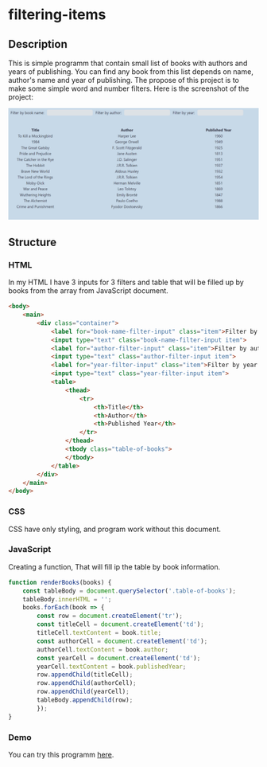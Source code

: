 # filtering-items

## Description
This is simple programm that contain small list of books with authors and years of publishing. You can find any book from this list depends on name, author's name and year of publishing. The propose of this project is to make some simple word and number filters. Here is the screenshot of the project: 

<div align="center">
    
![](Screenshot_1.png)

</div>

## Structure
### HTML
In my HTML I have 3 inputs for 3 filters and table that will be filled up by books from the array from JavaScript document.
```html
<body>
    <main>
        <div class="container">
            <label for="book-name-filter-input" class="item">Filter by book name:</label>
            <input type="text" class="book-name-filter-input item">
            <label for="author-filter-input" class="item">Filter by author:</label>
            <input type="text" class="author-filter-input item">
            <label for="year-filter-input" class="item">Filter by year:</label>
            <input type="text" class="year-filter-input item">
            <table>
                <thead>
                    <tr>
                        <th>Title</th>
                        <th>Author</th>
                        <th>Published Year</th>
                    </tr>
                </thead>
                <tbody class="table-of-books">
                </tbody>
            </table>
        </div>
    </main>
</body>
```

### CSS
CSS have only styling, and program work without this document.

### JavaScript
Creating a function, That will fill ip the table by book information.
```JavaScript
function renderBooks(books) {
    const tableBody = document.querySelector('.table-of-books');
    tableBody.innerHTML = '';
    books.forEach(book => {
        const row = document.createElement('tr');
        const titleCell = document.createElement('td');
        titleCell.textContent = book.title;
        const authorCell = document.createElement('td');
        authorCell.textContent = book.author;
        const yearCell = document.createElement('td');
        yearCell.textContent = book.publishedYear;
        row.appendChild(titleCell);
        row.appendChild(authorCell);
        row.appendChild(yearCell);
        tableBody.appendChild(row);
        });
}
```

### Demo
You can try this programm [here](https://maksimdimov.github.io/filtering-items/).
